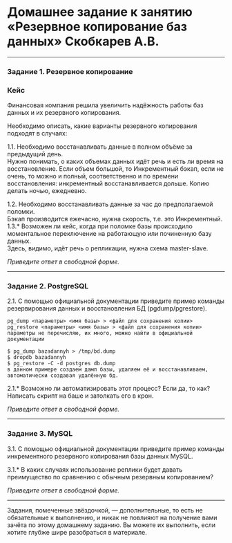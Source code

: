 # Домашнее задание к занятию «Резервное копирование баз данных» Скобкарев А.В.

---

### Задание 1. Резервное копирование

### Кейс
Финансовая компания решила увеличить надёжность работы баз данных и их резервного копирования. 

Необходимо описать, какие варианты резервного копирования подходят в случаях: 

1.1. Необходимо восстанавливать данные в полном объёме за предыдущий день.  
Нужно понимать, о каких объемах данных идёт речь и есть ли время на восстановление. Если объем большой, то Инкрементный бэкап, если не очень, то можно и полный, соответственно и по времени восстановления: инкрементный восстанавливается дольше. Копию делать ночью, ежедневно.

1.2. Необходимо восстанавливать данные за час до предполагаемой поломки.  
Бэкап производится ежечасно, нужна скорость, т.е. это Инкрементный.  
1.3.* Возможен ли кейс, когда при поломке базы происходило моментальное переключение на работающую или починенную базу данных.  
Здесь, видимо, идёт речь о репликации, нужна схема master-slave.

*Приведите ответ в свободной форме.*

---

### Задание 2. PostgreSQL

2.1. С помощью официальной документации приведите пример команды резервирования данных и восстановления БД (pgdump/pgrestore).  
```
pg_dump <параметры> <имя базы> > <файл для сохранения копии> 
pg_restore <параметры> <имя базы> > <файл для сохранения копии>  
параметры не перечисляю, их много, можно найти в официальной документации  
    
$ pg_dump bazadannyh > /tmp/bd.dump
$ dropdb bazadannyh  
$ pg_restore -C -d postgres db.dump
в данном примере создаем дамп базы, удаляем её и восстанавливаем, автоматически создавая удалённую бд.
```

2.1.* Возможно ли автоматизировать этот процесс? Если да, то как?  
Написать скрипт на баше и затолкать его в крон.

*Приведите ответ в свободной форме.*

---

### Задание 3. MySQL

3.1. С помощью официальной документации приведите пример команды инкрементного резервного копирования базы данных MySQL. 

3.1.* В каких случаях использование реплики будет давать преимущество по сравнению с обычным резервным копированием?

*Приведите ответ в свободной форме.*

---

Задания, помеченные звёздочкой, — дополнительные, то есть не обязательные к выполнению, и никак не повлияют на получение вами зачёта по этому домашнему заданию. Вы можете их выполнить, если хотите глубже шире разобраться в материале.
